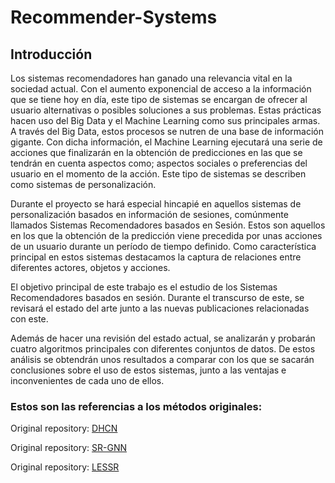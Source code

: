 # Recommender-Systems

## Introducción
Los sistemas recomendadores han ganado una relevancia vital en la sociedad actual. Con el aumento exponencial de acceso a la información que se tiene hoy en día, este tipo de sistemas se encargan de ofrecer al usuario alternativas o posibles soluciones a sus problemas. Estas prácticas hacen uso del Big Data y el Machine Learning como sus principales armas. A través del Big Data, estos procesos se nutren de una base de información gigante. Con dicha información, el Machine Learning ejecutará una serie de acciones que finalizarán en la obtención de predicciones en las que se tendrán en cuenta aspectos como; aspectos sociales o preferencias del usuario en el momento de la acción. Este tipo de sistemas se describen como sistemas de personalización.

Durante el proyecto se hará especial hincapié en aquellos sistemas de personalización basados en información de sesiones, comúnmente llamados Sistemas Recomendadores basados en Sesión. Estos son aquellos en los que la obtención de la predicción viene precedida por unas acciones de un usuario durante un período de tiempo definido. Como característica principal en estos sistemas destacamos la captura de relaciones entre diferentes actores, objetos y acciones. 

El objetivo principal de este trabajo es el estudio de los Sistemas Recomendadores basados en sesión. Durante el transcurso de este, se revisará el estado del arte junto a las nuevas publicaciones relacionadas con este. 

Además de hacer una revisión del estado actual, se analizarán y probarán cuatro algoritmos principales con diferentes conjuntos de datos.
De estos análisis se obtendrán unos resultados a comparar con los que se sacarán conclusiones sobre el uso de estos sistemas, junto a las ventajas e inconvenientes de cada uno de ellos.

### Estos son las referencias a los métodos originales:

Original repository: [DHCN](https://github.com/xiaxin1998/DHCN "Codes for AAAI 2021 paper 'Self-Supervised Hypergraph Convolutional Networks for Session-based Recommendation'.")

Original repository: [SR-GNN](https://github.com/CRIPAC-DIG/SR-GNN "Session-based Recommendation with Graph Neural Networks.")

Original repository: [LESSR](https://github.com/twchen/lessr "Handling Information Loss of Graph Neural Networks for Session-based Recommendation, Tianwen Chen and Raymong Chi-Wing Wong, KDD'20'.")


